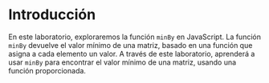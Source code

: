 # Introducción

En este laboratorio, exploraremos la función `minBy` en JavaScript. La función `minBy` devuelve el valor mínimo de una matriz, basado en una función que asigna a cada elemento un valor. A través de este laboratorio, aprenderá a usar `minBy` para encontrar el valor mínimo de una matriz, usando una función proporcionada.
